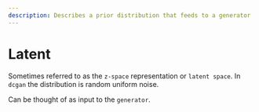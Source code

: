 ```yaml
---
description: Describes a prior distribution that feeds to a generator
---
```


# Latent

Sometimes referred to as the `z-space` representation or `latent space`. In `dcgan` the distribution is random uniform noise.

Can be thought of as input to the `generator`.

